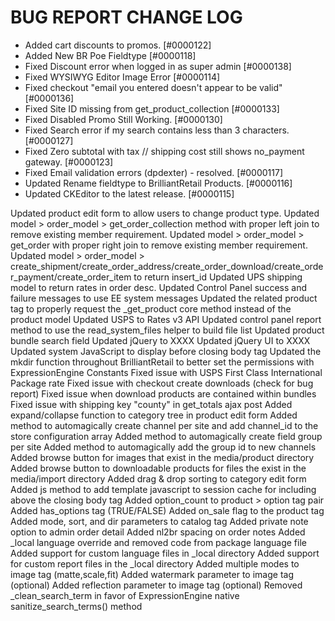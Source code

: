 # BUG REPORT CHANGE LOG # 

* Added cart discounts to promos. [#0000122]
* Added New BR Poe Fieldtype [#0000118]
* Fixed Discount error when logged in as super admin [#0000138]
* Fixed WYSIWYG Editor Image Error [#0000114]
* Fixed checkout "email you entered doesn't appear to be valid" [#0000136]
* Fixed Site ID missing from get_product_collection [#0000133]
* Fixed Disabled Promo Still Working. [#0000130]
* Fixed Search error if my search contains less than 3 characters. [#0000127]
* Fixed Zero subtotal with tax // shipping cost still shows no_payment gateway. [#0000123]
* Fixed Email validation errors (dpdexter) - resolved. [#0000117]
* Updated Rename fieldtype to BrilliantRetail Products. [#0000116]
* Updated CKEditor to the latest release. [#0000115]

Updated product edit form to allow users to change product type. 
Updated model > order_model > get_order_collection method with proper left join to remove existing member requirement. 
Updated model > order_model > get_order with proper right join to remove existing member requirement. 
Updated model > order_model > create_shipment/create_order_address/create_order_download/create_order_payment/create_order_item to return insert_id
Updated UPS shipping model to return rates in order desc. 
Updated Control Panel success and failure messages to use EE system messages
Updated the related product tag to properly request the _get_product core method instead of the product model
Updated USPS to Rates v3 API
Updated control panel report method to use the read_system_files helper to build file list
Updated product bundle search field
Updated jQuery to XXXX
Updated jQuery UI to XXXX
Updated system JavaScript to display before closing body tag
Updated the mkdir function throughout BrilliantRetail to better set the permissions with ExpressionEngine Constants
Fixed issue with USPS First Class International Package rate
Fixed issue with checkout create downloads (check for bug report)
Fixed issue when download products are contained within bundles
Fixed issue with shipping key "county" in get_totals ajax post 
Added expand/collapse function to category tree in product edit form
Added method to automagically create channel per site and add channel_id to the store configuration array
Added method to automagically create field group per site
Added method to automagically add the group id to new channels
Added browse button for images that exist in the media/product directory
Added browse button to downloadable products for files the exist in the media/import directory 
Added drag & drop sorting to category edit form 
Added js method to add template javascript to session cache for including above the closing body tag
Added option_count to product > option tag pair
Added has_options tag (TRUE/FALSE)
Added on_sale flag to the product tag
Added mode, sort, and dir parameters to catalog tag
Added private note option to admin order detail
Added nl2br spacing on order notes
Added _local language override and removed code from package language file 
Added support for custom language files in _local directory 
Added support for custom report files in the _local directory 
Added multiple modes to image tag (matte,scale,fit)
Added watermark parameter to image tag (optional)
Added reflection parameter to image tag (optional)
Removed _clean_search_term in favor of ExpressionEngine native sanitize_search_terms() method
